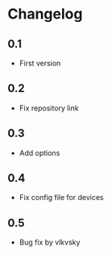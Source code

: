 # Changelog

## 0.1

- First version

## 0.2

- Fix repository link

## 0.3

- Add options

## 0.4

- Fix config file for devices

## 0.5

- Bug fix by vlkvsky